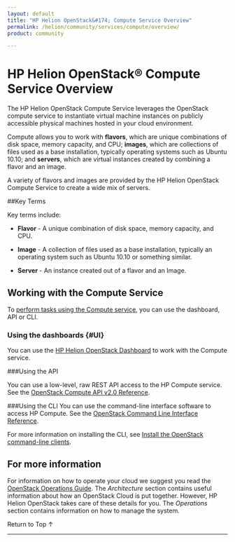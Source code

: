 ```yaml
---
layout: default
title: "HP Helion OpenStack&#174; Compute Service Overview"
permalink: /helion/community/services/compute/overview/
product: community

---
```

<!--PUBLISHED-->

<script>

function PageRefresh {
onLoad="window.refresh"
}

PageRefresh();

</script>

<!--
<p style="font-size: small;"> <a href="/helion/community/services/tripleo/overview/">&#9664; PREV</a> | <a href="/helion/community/services/overview/">&#9650; UP</a> | <a href="/helion/community/services/identity/overview/"> NEXT &#9654</a> </p>
-->

# HP Helion OpenStack&#174; Compute Service Overview #

The HP Helion OpenStack Compute Service leverages the  OpenStack compute service to instantiate virtual machine instances on publicly accessible physical machines hosted in your cloud environment.

Compute allows you to work with **flavors**, which are unique combinations of disk space, memory capacity, and CPU; **images**, which are collections of files used as a base installation, typically operating systems such as Ubuntu 10.10; and **servers**, which are virtual instances created by combining a flavor and an image.

A variety of flavors and images are provided by the HP Helion OpenStack Compute Service to create a wide mix of servers.

##Key Terms

Key terms include:

- **Flavor** - A unique combination of disk space, memory capacity, and CPU.

- **Image** - A collection of files used as a base installation, typically an operating system such as Ubuntu 10.10 or something similar.

- **Server** - An instance created out of a flavor and an Image.

## Working with the Compute Service ##

To [perform tasks using the Compute service](#howto), you can use the dashboard, API or CLI.

### Using the dashboards {#UI}

You can use the [HP Helion OpenStack Dashboard](/helion/community/dashboard/how-works/) to work with the Compute service.

###Using the API<a name="API"></a>
 
You can use a low-level, raw REST API access to the HP Compute service. See the [OpenStack Compute API v2.0 Reference](http://api.openstack.org/api-ref-compute-v2.html).

###Using the CLI<a name="cli"></a>
You can use the command-line interface software to access HP Compute. See the [OpenStack Command Line Interface Reference](http://docs.openstack.org/cli-reference/content/novaclient_commands.html).

For more information on installing the CLI, see [Install the OpenStack command-line clients](http://docs.openstack.org/user-guide/content/install_clients.html).


<!--
## How To's with the HP Helion OpenStack Compute Service<a name="howto"></a>

Taken from http://wiki.hpcloud.net/display/core/Core+Edition+Use+cases#CoreEditionUsecases-OverCloud 

The following lists of tasks can be performed by a user or administrator through the [HP Helion OpenStack Dashboard](/helion/community/dashboard/how-works/), the [API](http://api.openstack.org/api-ref-compute-v2.html), or [CLI](http://docs.openstack.org/cli-reference/content/novaclient_commands.html).

Depending upon your user type, user or administrator, you can perform the following tasks.

### Tasks performed by users ###

The following Compute service tasks are usually performed by someone with the *user* role.

#### Working with instances ####

When working with the Compute service, you can perform a number of tasks with your virtual machine instances, including creating and deleting instances, starting and stopping an instance, and attaching a storage volume to an instance.

- **Launching an instance** - Create a new virtual machine.
- **Launching an instance that boots from a Volume** -Create a bootable virtual machine associated with a bootable volume. 
- **Rebooting an instance** - Reboot an instance.
- **Rebuilding an instance** - Rebuild an instance as needed.
- **Starting and stopping an instance** - Use the Compute service to start and stop an instance.
- **Creating and deleting a snapshot of an instance** -Create a snapshot of an instance that you can use to create other instances.
- **Rescuing and un-rescuing an instance** - Rescue a instance.
- **Deleting an instance** - Delete an instance that is no longer needed.
- **Attaching and detaching volumes** - Attach a storage volume to an instance and detach the volume, when no longer needed.
- **Viewing an instance console log** - Display a log of virtual machine activity.
- **Viewing a VNC console connection to an instance** - Remotely connect to an instance using a VNC (Virtual Network Computing) console. 
- **Associating and disassociating a floating IP address** - Allocate and associate floating IP addresses to an instance. 

#### Working with security ####

You can use different tools to help secure your cloud.

- **Working with security groups** - Create, modify, and delete the security groups in your project.
- **Working with security group rules** - Create, modify, delete a security group rule that control traffic to or from instances.
- **Working with key pairs** - Create and delete the key pairs that control access to the instances in your environment. You can also import an existing key pair.

### Tasks performed by an Administrator ###

The following Compute service tasks are usually performed by someone with the *administrator* role.

#### Creating, modifying and deleting flavors ####

Use the Compute service to create, delete, and modify the virtual machine *flavors* in a project. A flavor defines the hardware configuration (disk space and memory capacity).

#### Modifying project quotas ####

Use the Compute service to change the maximum limits on the number of objects (instances, volumes, and so on).

#### Creating, modifying, and deleting availability zones ####

Use the Compute service to manage availability zones (AZ) by creating and deleting AZs and modifying existing AZs.

#### Enabling and disabling services ####

Use the Compute service to enable or disable services available in a project.

#### Working with an instance ####

When working with the Compute service, you can perform a number of tasks with your virtual machines (VM).

- **Locking and unlocking instances** - Lock or unlock an instance, as needed.
- **Pausing and un-pausing instances** - Pause and un-pause an instance. The `pause` command stores the state of the instance in RAM. A paused instance continues to run in a frozen state.
- **Suspending and resuming virtual machines** - Suspend and un-suspend an instance. When you suspend an instance, its instance state is stored on disk, all memory is written to disk, and the instance is stopped. Suspending an instance is similar to placing a device in hibernation; memory and vCPUs become available.-->

## For more information ##

For information on how to operate your cloud we suggest you read the [OpenStack Operations Guide](http://docs.openstack.org/ops/). The *Architecture* section contains useful information about how an OpenStack Cloud is put together. However, HP Helion OpenStack takes care of these details for you. The *Operations* section contains information on how to manage the system.


 <a href="#top" style="padding:14px 0px 14px 0px; text-decoration: none;"> Return to Top &#8593; </a>

----
